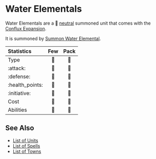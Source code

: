 # Water Elementals

Water Elementals are a 🚧 [neutral](../towns/neutral.md) summoned unit that comes with the [Conflux Expansion](../content.md).

It is summoned by [Summon Water Elemental](../spells/summon_water_elemental.md).


| Statistics | Few | Pack |
| :--- | :---: | :---: |
| Type | 🚧 | 🚧 |
| :attack: | 🚧 | 🚧 |
| :defense: | 🚧 | 🚧 |
| :health_points: | 🚧 | 🚧 |
| :initiative: | 🚧 | 🚧 |
| Cost | 🚧 | 🚧 |
| Abilities | 🚧 | 🚧 |


## See Also

- [List of Units](index.md)
- [List of Spells](../spells/index.md)
- [List of Towns](../towns/index.md)
